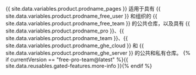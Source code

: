 {{ site.data.variables.product.prodname_pages }} 适用于具有 {{ site.data.variables.product.prodname_free_user }} 和组织的 {{ site.data.variables.product.prodname_free_team }} 的公共仓库，以及具有 {{ site.data.variables.product.prodname_pro }}、{{ site.data.variables.product.prodname_team }}、{{ site.data.variables.product.prodname_ghe_cloud }} 和 {{ site.data.variables.product.prodname_ghe_server }} 的公共和私有仓库。 {% if currentVersion == "free-pro-team@latest" %}{{ site.data.reusables.gated-features.more-info }}{% endif %}
